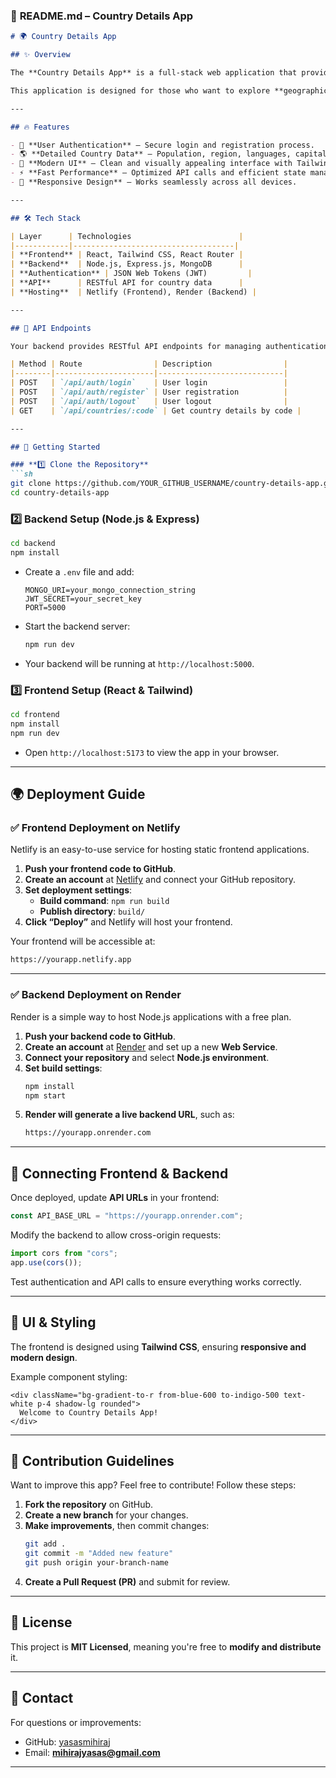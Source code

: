 
### 📖 **README.md – Country Details App**
```md
# 🌍 Country Details App

## ✨ Overview

The **Country Details App** is a full-stack web application that provides detailed information about different countries. Users must log in to access country-specific data, ensuring **secure access and authentication**. 

This application is designed for those who want to explore **geographical, political, and cultural details** about countries in an interactive way. Built using modern technologies like **React, Tailwind CSS, Node.js, and Express**, it delivers a **smooth and dynamic experience**.

---

## 🔥 Features

- 🔐 **User Authentication** – Secure login and registration process.
- 🌎 **Detailed Country Data** – Population, region, languages, capital, and flags.
- 🎨 **Modern UI** – Clean and visually appealing interface with Tailwind CSS.
- ⚡ **Fast Performance** – Optimized API calls and efficient state management.
- 🚀 **Responsive Design** – Works seamlessly across all devices.

---

## 🛠️ Tech Stack

| Layer      | Technologies                        |
|------------|------------------------------------|
| **Frontend** | React, Tailwind CSS, React Router |
| **Backend**  | Node.js, Express.js, MongoDB      |
| **Authentication** | JSON Web Tokens (JWT)         |
| **API**      | RESTful API for country data      |
| **Hosting**  | Netlify (Frontend), Render (Backend) |

---

## 📡 API Endpoints

Your backend provides RESTful API endpoints for managing authentication and country details.

| Method | Route                | Description                |
|--------|----------------------|----------------------------|
| POST   | `/api/auth/login`    | User login                 |
| POST   | `/api/auth/register` | User registration          |
| POST   | `/api/auth/logout`   | User logout                |
| GET    | `/api/countries/:code` | Get country details by code |

---

## 🚀 Getting Started

### **1️⃣ Clone the Repository**
```sh
git clone https://github.com/YOUR_GITHUB_USERNAME/country-details-app.git
cd country-details-app
```

### **2️⃣ Backend Setup (Node.js & Express)**
```sh
cd backend
npm install
```
- Create a `.env` file and add:
  ```env
  MONGO_URI=your_mongo_connection_string
  JWT_SECRET=your_secret_key
  PORT=5000
  ```
- Start the backend server:
  ```sh
  npm run dev
  ```
- Your backend will be running at `http://localhost:5000`.

### **3️⃣ Frontend Setup (React & Tailwind)**
```sh
cd frontend
npm install
npm run dev
```
- Open `http://localhost:5173` to view the app in your browser.

---

## 🌍 Deployment Guide

### ✅ **Frontend Deployment on Netlify**
Netlify is an easy-to-use service for hosting static frontend applications.

1. **Push your frontend code to GitHub**.
2. **Create an account** at [Netlify](https://www.netlify.com/) and connect your GitHub repository.
3. **Set deployment settings**:
   - **Build command**: `npm run build`
   - **Publish directory**: `build/`
4. **Click “Deploy”** and Netlify will host your frontend.

Your frontend will be accessible at:
```sh
https://yourapp.netlify.app
```

---

### ✅ **Backend Deployment on Render**
Render is a simple way to host Node.js applications with a free plan.

1. **Push your backend code to GitHub**.
2. **Create an account** at [Render](https://render.com/) and set up a new **Web Service**.
3. **Connect your repository** and select **Node.js environment**.
4. **Set build settings**:
   ```sh
   npm install
   npm start
   ```
5. **Render will generate a live backend URL**, such as:
   ```sh
   https://yourapp.onrender.com
   ```

---

## 🔗 Connecting Frontend & Backend

Once deployed, update **API URLs** in your frontend:

```js
const API_BASE_URL = "https://yourapp.onrender.com";
```

Modify the backend to allow cross-origin requests:

```ts
import cors from "cors";
app.use(cors());
```

Test authentication and API calls to ensure everything works correctly.

---

## 🎨 UI & Styling

The frontend is designed using **Tailwind CSS**, ensuring **responsive and modern design**.

Example component styling:
```tsx
<div className="bg-gradient-to-r from-blue-600 to-indigo-500 text-white p-4 shadow-lg rounded">
  Welcome to Country Details App!
</div>
```

---

## 📝 Contribution Guidelines

Want to improve this app? Feel free to contribute! Follow these steps:

1. **Fork the repository** on GitHub.
2. **Create a new branch** for your changes.
3. **Make improvements**, then commit changes:
   ```sh
   git add .
   git commit -m "Added new feature"
   git push origin your-branch-name
   ```
4. **Create a Pull Request (PR)** and submit for review.

---

## 📜 License

This project is **MIT Licensed**, meaning you're free to **modify and distribute** it.

---

## 📩 Contact

For questions or improvements:
- GitHub: [yasasmihiraj](https://github.com/yasasmihiraj)
- Email: **mihirajyasas@gmail.com**

---

